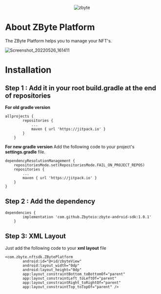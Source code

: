 <p align="center">
  <img src="https://user-images.githubusercontent.com/106575637/171570796-e2bedb8c-83ba-48ca-b3de-215d3300435f.png?raw=true" alt="zbyte"/>
</p>

# About ZByte Platform

The ZByte Platform helps you to manage your NFT's.

![Screenshot_20220526_161411](https://user-images.githubusercontent.com/106575637/171575897-86915824-f380-4b9e-8439-bc621ddb6774.png)

# Installation

## Step 1 : Add it in your root build.gradle at the end of repositories

<b>For old gradle version</b>
```
allprojects {
		repositories {
			...
			maven { url 'https://jitpack.io' }
		}
	}
```
<b>For new gradle version</b>
Add the following code to your project's <b>settings.gradle</b> file.
```
dependencyResolutionManagement {
    repositoriesMode.set(RepositoriesMode.FAIL_ON_PROJECT_REPOS)
    repositories {
        ...
        maven { url 'https://jitpack.io' }
    }
}
```

## Step 2 : Add the dependency

```
dependencies {
		implementation 'com.github.Zbyteio:zbyte-android-sdk:1.0.1'
	}
```

## Step 3: XML Layout

Just add the following code to your <b>xml layout</b> file

```
<com.zbyte.nftsdk.ZBytePlatform
        android:id="@+id/zbyteView"
        android:layout_width="0dp"
        android:layout_height="0dp"
        app:layout_constraintBottom_toBottomOf="parent"
        app:layout_constraintLeft_toLeftOf="parent"
        app:layout_constraintRight_toRightOf="parent"
        app:layout_constraintTop_toTopOf="parent" />
```
